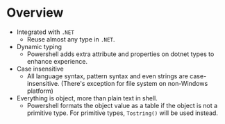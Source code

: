 # Overview

- Integrated with `.NET`
    - Reuse almost any type in `.NET`.
- Dynamic typing
    - Powershell adds extra attribute and properties on dotnet types to enhance experience.
- Case insensitive
    - All language syntax, pattern syntax and even strings are case-insensitive. (There's exception for file system on non-Windows platform)
- Everything is object, more than plain text in shell.
    - Powershell formats the object value as a table if the object is not a primitive type. For primitive types, `Tostring()` will be used instead.
